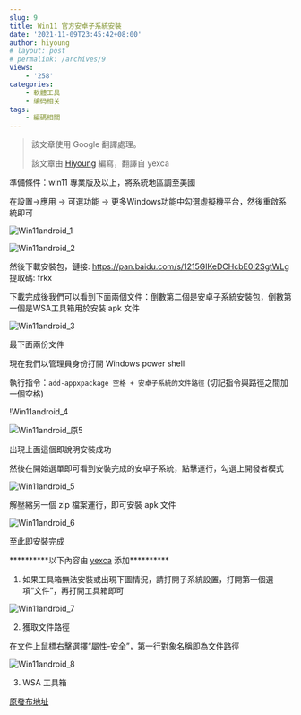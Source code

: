```yaml
---
slug: 9
title: Win11 官方安卓子系統安裝
date: '2021-11-09T23:45:42+08:00'
author: hiyoung
# layout: post
# permalink: /archives/9
views:
    - '258'
categories:
    - 軟體工具
    - 编码相关
tags:
    - 編碼相關
---
```


> 該文章使用 Google 翻譯處理。
>
> 該文章由 [Hiyoung](https://blog.hiyoung.xyz/) 編寫，翻譯自 yexca

準備條件：win11 專業版及以上，將系統地區調至美國

在設置-&gt;應用 -&gt; 可選功能 -&gt; 更多Windows功能中勾選虛擬機平台，然後重啟系統即可

![Win11android_1](https://cdn.jsdelivr.net/gh/hiyoung3937/img_hiyoung@master/bolg/Win11android_1.3crzmsj18ug0.jpg)

![Win11android_2](https://cdn.jsdelivr.net/gh/hiyoung3937/img_hiyoung@master/bolg/Win11android_2.56eqcqp9n8w0.jpg)

然後下載安裝包，鏈接: <https://pan.baidu.com/s/1215GlKeDCHcbE0I2SgtWLg> 提取碼: frkx

下載完成後我們可以看到下面兩個文件：倒數第二個是安卓子系統安裝包，倒數第一個是WSA工具箱用於安裝 apk 文件

![Win11android_3](https://cdn.jsdelivr.net/gh/hiyoung3937/img_hiyoung@master/bolg/Win11android_3.jjfybyguam8.jpg)

最下面兩份文件

現在我們以管理員身份打開 Windows power shell

執行指令：`add-appxpackage 空格 + 安卓子系統的文件路徑` (切記指令與路徑之間加一個空格)

!Win11android_4[](https://cdn.jsdelivr.net/gh/hiyoung3937/img_hiyoung@master/bolg/Win11android_4.4flhmaep8ne0.jpg)

![Win11android_原5](https://cdn.jsdelivr.net/gh/hiyoung3937/img_hiyoung@master/bolg/Win11android_原5.7j932rev7hs0.jpg)

出現上面這個即說明安裝成功

然後在開始選單即可看到安裝完成的安卓子系統，點擊運行，勾選上開發者模式

![Win11android_5](https://cdn.jsdelivr.net/gh/hiyoung3937/img_hiyoung@master/bolg/Win11android_5.2kkj3kkuxrw0.jpg)

解壓縮另一個 zip 檔案運行，即可安裝 apk 文件

![Win11android_6](https://cdn.jsdelivr.net/gh/hiyoung3937/img_hiyoung@master/bolg/Win11android_6.46hzxlcczps0.jpg)

至此即安裝完成

\*\*\*\*\*\*\*\*\*\*以下內容由 [yexca](https://blog.yexca.net/) 添加\*\*\*\*\*\*\*\*\*\*

1. 如果工具箱無法安裝或出現下圖情況，請打開子系統設置，打開第一個選項“文件”，再打開工具箱即可

![Win11android_7](https://cdn.jsdelivr.net/gh/hiyoung3937/img_hiyoung@master/bolg/Win11android_7.4653krng6u00.jpg)

2. 獲取文件路徑

在文件上鼠標右擊選擇“屬性-安全”，第一行對象名稱即為文件路徑

![Win11android_8](https://cdn.jsdelivr.net/gh/hiyoung3937/img_hiyoung@master/bolg/Win11android_8.2r494cr2ge40.jpg)

3. WSA 工具箱

[原發布地址](https://t.bilibili.com/583953911166568962)
